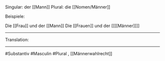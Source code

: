 Singular: der [[Mann]]
Plural: die [[Nomen/Männer]]


Beispiele:

Die [[Frau]] und der [[Mann]]
Die [[Frauen]] und der [[[[Männer]]]]


---
Translation:


---

#Substantiv #Masculin #Plural 
, [[Männerwahlrecht]]